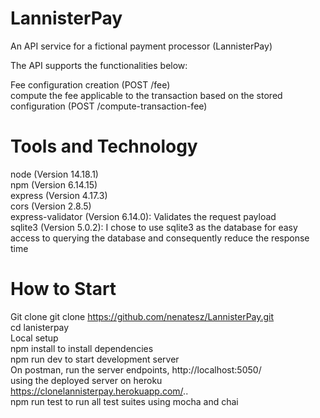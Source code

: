 # LannisterPay
An API service for a fictional payment processor (LannisterPay)

The API supports the functionalities below:

 Fee configuration creation (POST /fee)  
 compute the fee applicable to the transaction based on the stored configuration (POST /compute-transaction-fee)  

# Tools and Technology
node (Version 14.18.1)  
npm (Version 6.14.15)  
express (Version 4.17.3)  
cors (Version 2.8.5)  
express-validator (Version 6.14.0): Validates the request payload  
sqlite3 (Version 5.0.2): I chose to use sqlite3 as the database for easy access to querying the database and consequently reduce the response time  

# How to Start
Git clone git clone https://github.com/nenatesz/LannisterPay.git  
cd lanisterpay  
Local setup  
npm install to install dependencies  
npm run dev to start development server  
On postman, run the server endpoints, http://localhost:5050/  
using the deployed server on heroku https://clonelannisterpay.herokuapp.com/..  
npm run test to run all test suites using mocha and chai  



